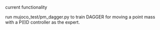 current functionality

run mujoco_test/pm_dagger.py to train DAGGER for moving a point mass with a P(I)D controller as the expert.
